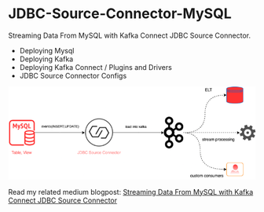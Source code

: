 # JDBC-Source-Connector-MySQL
Streaming Data From MySQL with Kafka Connect JDBC Source Connector.

- Deploying Mysql
- Deploying Kafka
- Deploying Kafka Connect / Plugins and Drivers
- JDBC Source Connector Configs

![Alt text](docs/kafkaconnect_arch.png?raw=true "Architecture")

Read my related medium blogpost:
[Streaming Data From MySQL with Kafka Connect JDBC Source Connector](https://dev.mysql.com/doc/refman/8.0/en/load-data.html) 
